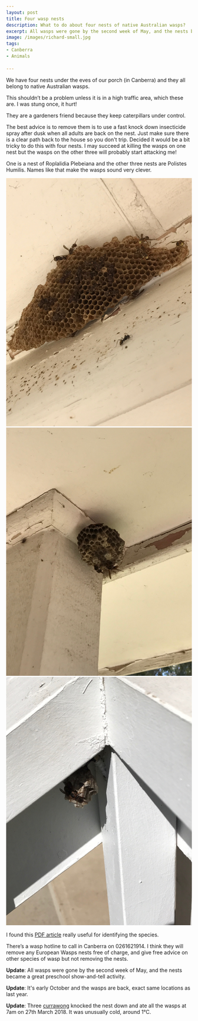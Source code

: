 ```yaml
---
layout: post
title: Four wasp nests
description: What to do about four nests of native Australian wasps?
excerpt: All wasps were gone by the second week of May, and the nests became a great preschool show-and-tell activity.
image: /images/richard-small.jpg
tags:
- Canberra
- Animals

---
```


We have four nests under the eves of our porch (in Canberra) and they all belong to native Australian wasps.

This shouldn’t be a problem unless it is in a high traffic area, which these are. I was stung once, it hurt!

They are a gardeners friend because they keep caterpillars under control.

The best advice is to remove them is to use a fast knock down insecticide spray after dusk when all adults are back on the nest. Just make sure there is a clear path back to the house so you don't trip. Decided it would be a bit tricky to do this with four nests. I may succeed at killing the wasps on one nest but the wasps on the other three will probably start attacking me!

One is a nest of Roplalidia Plebeiana and the other three nests are Polistes Humilis. Names like that make the wasps sound very clever.

![Roplalidia Plebeiana wasp nest](/images/wasps-roplalidia-plebeina.jpeg)
![Polistes Humilis wasp nest](/images/wasps-polistes-humilis-1.jpeg)
![Polistes Humilis wasp nest](/images/wasps-polistes-humilis-2.jpeg)

I found this [PDF article](http://www.xcsconsulting.com.au/pdf/Paper_Wasps_of_Canberra.pdf) really useful for identifying the species.

There’s a wasp hotline to call in Canberra on 0261621914. I think they will remove any European Wasps nests free of charge, and give free advice on other species of wasp but not removing the nests.

**Update**: All wasps were gone by the second week of May, and the nests became a great preschool show-and-tell activity.

**Update**: It's early October and the wasps are back, exact same locations as last year. 

**Update**: Three [currawong](https://en.wikipedia.org/wiki/Currawong) knocked the nest down and ate all the wasps at 7am on 27th March 2018. It was unusually cold, around 1&deg;C. 
